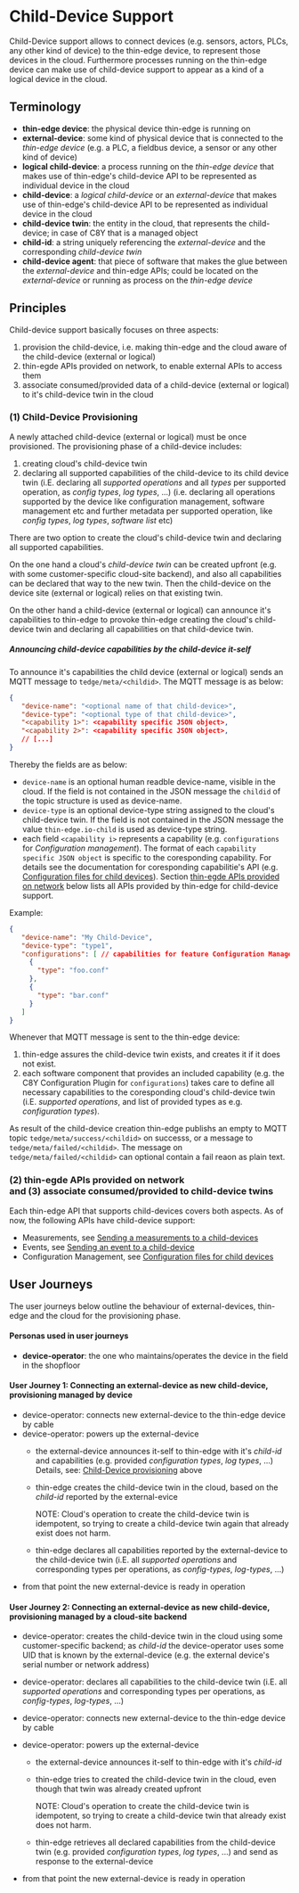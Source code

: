 # Child-Device Support

Child-Device support allows to connect devices (e.g. sensors, actors, PLCs, any other kind of device) to the thin-edge device, to represent those devices in the cloud. Furthermore processes running on the thin-edge device can make use of child-device support to appear as a kind of a logical device in the cloud.

## Terminology
- **thin-edge device**:
  the physical device thin-edge is running on
- **external-device**:
  some kind of physical device that is connected to the _thin-edge device_ (e.g. a PLC, a fieldbus device, a sensor or any other kind of device)
- **logical child-device**:
  a process running on the _thin-edge device_ that makes use of thin-edge's child-device API to be represented as individual device in the cloud
- **child-device**:
  a _logical child-device_ or an _external-device_ that makes use of thin-edge's child-device API to be represented as individual device in the cloud
- **child-device twin**:
  the entity in the cloud, that represents the child-device; in case of C8Y that is a managed object
- **child-id**:
  a string uniquely referencing the _external-device_ and the corresponding _child-device twin_
- **child-device agent**:
  that piece of software that makes the glue between the _external-device_ and thin-edge APIs; could be located on the _external-device_ or running as process on the _thin-edge device_

## Principles

Child-device support basically focuses on three aspects:
   1) provision the child-device, i.e. making thin-edge and the cloud aware of the child-device (external or logical) 
   2) thin-egde APIs provided on network, to enable external APIs to access them
   3) associate consumed/provided data of a child-device (external or logical) to it's child-device twin in the cloud

### (1) Child-Device Provisioning

A newly attached child-device (external or logical) must be once provisioned. The provisioning phase of a child-device includes:
  1) creating cloud's child-device twin
  2) declaring all supported capabilities of the child-device to its child device twin
     (i.E. declaring all _supported operations_ and all _types_ per supported operation, as _config types_, _log types_, ...)
     (i.e. declaring all operations supported by the device like configuration management, software management etc and further metadata per supported operation, like _config types_, _log types_, _software list_ etc)

There are two option to create the cloud's child-device twin and declaring all supported capabilities. 

On the one hand a cloud's _child-device twin_ can be created upfront (e.g. with some customer-specific cloud-site backend), and also all capabilities can be declared that way to the new twin. Then the child-device on the device site (external or logical) relies on that existing twin.

On the other hand a child-device (external or logical) can announce it's capabilities to thin-edge to provoke thin-edge creating the cloud's child-device twin and declaring all capabilities on that child-device twin. 

##### Announcing child-device capabilities by the child-device it-self

To announce it's capabilities the child device (external or logical) sends an MQTT message to `tedge/meta/<childid>`. The MQTT message is as below:

```json
{
   "device-name": "<optional name of that child-device>",
   "device-type": "<optional type of that child-device>",
   "<capability 1>": <capability specific JSON object>,
   "<capability 2>": <capability specific JSON object>,
   // [...]
}
```

Thereby the fields are as below:
   * `device-name` is an optional human readble device-name, visible in the cloud. If the field is not contained in the JSON message the `childid` of the topic structure is used as device-name.
   * `device-type` is an optional device-type string assigned to the cloud's child-device twin. If the field is not contained in the JSON message the value `thin-edge.io-child` is used as device-type string.
   * each field `<capability i>` represents a capability (e.g. `configurations` for _Configuration management_). The format of each `capability specific JSON object` is specific to the coresponding capability. For details see the documentation for coresponding capabilitie's API (e.g. [Configuration files for child devices](../references/c8y-configuration-management.md#configuration-files-for-child-devices)). 
     Section [thin-egde APIs provided on network](#2-thin-egde-apis-provided-on-network-and-3-associate-consumedprovided-to-child-device-twins) below lists all APIs provided by thin-edge for child-device support.

Example:
```json
{
   "device-name": "My Child-Device",
   "device-type": "type1",
   "configurations": [ // capabilities for feature Configuration Management 
     {
       "type": "foo.conf"
     },
     {
       "type": "bar.conf"
     }
   ]
}
```

Whenever that MQTT message is sent to the thin-edge device:
  1) thin-edge assures the child-device twin exists, and creates it if it does not exist.
  2) each software component that provides an included capability (e.g. the C8Y Configuration Plugin for `configurations`) takes care to define all necessary capabilities to the coresponding cloud's child-device twin (i.E. _supported operations_, and list of provided types as e.g. _configuration types_).

As result of the child-device creation thin-edge publishs an empty to MQTT topic `tedge/meta/success/<childid>` on successs, or a message to `tedge/meta/failed/<childid>`. The message on `tedge/meta/failed/<childid>` can optional contain a fail reaon as plain text.

### (2) thin-egde APIs provided on network<br/> and (3) associate consumed/provided to child-device twins

Each thin-edge API that supports child-devices covers both aspects. As of now, the following APIs have child-device support:
   * Measurements, see [Sending a measurements to a child-devices](../tutorials/send-thin-edge-data.md#sending-measurements-to-child-devices)
   * Events, see [Sending an event to a child-device](../tutorials/send-events.md#sending-an-event-for-a-childexternal-device-to-the-cloud)
   * Configuration Management, see [Configuration files for child devices](../references/c8y-configuration-management.md#configuration-files-for-child-devices)


## User Journeys

The user journeys below outline the behaviour of external-devices, thin-edge and the cloud for the provisioning phase.

#### Personas used in user journeys
* **device-operator**: the one who maintains/operates the device in the field in the shopfloor
   
#### User Journey 1: Connecting an external-device as new child-device, provisioning managed by device
  - device-operator: connects new external-device to the thin-edge device by cable
  - device-operator: powers up the external-device
    - the external-device announces it-self to thin-edge with it's _child-id_ and capabilities (e.g. provided _configuration types_, _log types_, ...)
      Details, see: [Child-Device provisioning](#1-child-device-provisioning) above
    - thin-edge creates the child-device twin in the cloud, based on the _child-id_ reported by the external-evice

      NOTE: Cloud's operation to create the child-device twin is idempotent, so trying to create a child-device twin again that already exist does not harm.
    - thin-edge declares all capabilities reported by the external-device to the child-device twin (i.E. all _supported operations_ and corresponding types per operations, as _config-types_, _log-types_, ...)
  - from that point the new external-device is ready in operation

#### User Journey 2: Connecting an external-device as new child-device, provisioning managed by a cloud-site backend
  - device-operator: creates the child-device twin in the cloud using some customer-specific backend; as _child-id_ the device-operator uses some UID that is known by the external-device (e.g. the external device's serial number or network address)
  - device-operator: declares all capabilities to the child-device twin (i.E. all _supported operations_ and corresponding types per operations, as _config-types_, _log-types_, ...)
  - device-operator: connects new external-device to the thin-edge device by cable
  - device-operator: powers up the external-device
    - the external-device announces it-self to thin-edge with it's _child-id_
    - thin-edge tries to created the child-device twin in the cloud, even though that twin was already created upfront

      NOTE: Cloud's operation to create the child-device twin is idempotent, so trying to create a child-device twin that already exist does not harm.

    - thin-edge retrieves all declared capabilities from the child-device twin (e.g. provided _configuration types_, _log types_, ...) and send as response to the external-device

  - from that point the new external-device is ready in operation

